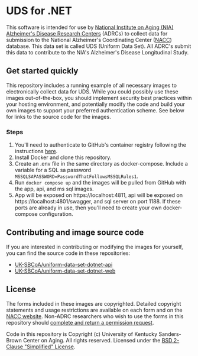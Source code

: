 # UDS for .NET

This software is intended for use by [National Institute on Aging (NIA) Alzheimer's Disease Research Centers](https://www.nia.nih.gov/research/dn/national-alzheimers-coordinating-center-nacc) (ADRCs) to collect data for submission to the National Alzheimer's Coordinating Center ([NACC](https://naccdata.org/)) database. This data set is called UDS (Uniform Data Set). All ADRC's submit this data to contribute to the NIA's Alzheimer's Disease Longitudinal Study.

## Get started quickly
This repository includes a running example of all necessary images to electronically collect data for UDS. While you could possibly use these images out-of-the-box, you should implement security best practices within your hosting environment, and potentially modify the code and build your own images to support your preferred authentication scheme. See below for links to the source code for the images.

### Steps
1. You'll need to authenticate to GitHub's container registry following the instructions [here](https://docs.github.com/en/packages/working-with-a-github-packages-registry/working-with-the-container-registry#authenticating-with-a-personal-access-token-classic).
2. Install Docker and clone this repository.
3. Create an .env file in the same directory as docker-compose. Include a variable for a SQL sa password `MSSQLSAPASSWORD=PasswordThatFollowsMSSQLRules1`.
4. Run `docker compose up` and the images will be pulled from GitHub with the app, api, and ms sql images.
5. App will be exposed on https://localhost:4811, api will be exposed on https://localhost:4801/swagger, and sql server on port 1188. If these ports are already in use, then you'll need to create your own docker-compose configuration.

## Contributing and image source code
If you are interested in contributing or modifying the images for yourself, you can find the source code in these repositories:

* [UK-SBCoA/uniform-data-set-dotnet-api](https://github.com/UK-SBCoA/uniform-data-set-dotnet-api)
* [UK-SBCoA/uniform-data-set-dotnet-web](https://github.com/UK-SBCoA/uniform-data-set-dotnet-web)

## License
The forms included in these images are copyrighted. Detailed copyright statements and usage restrictions are available on each form and on the [NACC website](https://naccdata.org/data-collection/guidelines-copyright). Non-ADRC researchers who wish to use the forms in this repository should [complete and return a permission request](https://files.alz.washington.edu/nacc-permission-form.pdf).

Code in this repository is Copyright (c) University of Kentucky Sanders-Brown Center on Aging. All rights reserved. Licensed under the [BSD 2-Clause "Simplified" License](LICENSE).
